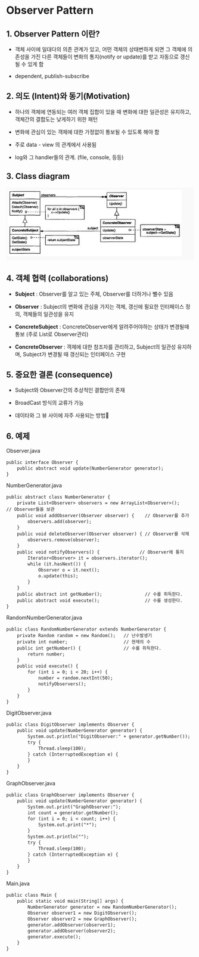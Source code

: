 # Observer Pattern

## 1. Observer Pattern 이란?

- 객체 사이에 일대다의 의존 관계가 있고, 어떤 객체의 상태변하게 되면 그 객체에 의존성을 가진 다른 객체들이 변화의 통지(notify or update)를 받고 자동으로 갱신될 수 있게 함

- dependent, publish-subscribe


## 2. 의도 (Intent)와 동기(Motivation)

- 하나의 객체에 연동되는 여러 객체 집합이 있을 때 변화에 대한 일관성은 유지하고, 객체간의 결합도는 낮게하기 위한 패턴

- 변화에 관심이 있는 객체에 대한 가정없이 통보될 수 있도록 해야 함

- 주로 data - view 의 관계에서 사용됨

- log와 그 handler들의 관계. (file, console, 등등)

## 3. Class diagram

![observer](./img/observer.png)


## 4. 객체 협력 (collaborations)

- **Subject** : Observer를 알고 있는 주체, Observer를 더하거나 뺄수 있음

- **Observer** : Subject의 변화에 관심을 가지는 객체, 갱신에 필요한 인터페이스 정의, 객체들의 일관성을 유지

- **ConcreteSubject** : ConcreteObserver에게 알려주어야하는 상태가 변경될때 통보 (주로 List로 Observer관리)

- **ConcreteObserver** : 객체에 대한 참조자를 관리하고, Subject의 일관성 유지하며, Subject가 변경될 때 갱신되는 인터페이스 구현


## 5. 중요한 결론 (consequence)

- Subject와 Observer간의 추상적인 결합만의 존재

- BroadCast 방식의 교류가 가능

- 데이타와 그 뷰 사이에 자주 사용되는 방법

## 6. 예제 

Observer.java
```
public interface Observer {
    public abstract void update(NumberGenerator generator);
}
```

NumberGenerator.java
```
public abstract class NumberGenerator {
    private List<Observer> observers = new ArrayList<Observer>();        // Observer들을 보관
    public void addObserver(Observer observer) {    // Observer를 추가
        observers.add(observer);
    }
    public void deleteObserver(Observer observer) { // Observer를 삭제
        observers.remove(observer);
    }
    public void notifyObservers() {               // Observer에 통지
        Iterator<Observer> it = observers.iterator();
        while (it.hasNext()) {
            Observer o = it.next();
            o.update(this);
        }
    }
    public abstract int getNumber();                // 수를 취득한다.
    public abstract void execute();                 // 수를 생성한다.
}
```

RandomNumberGenerator.java
```
public class RandomNumberGenerator extends NumberGenerator {
    private Random random = new Random();   // 난수발생기
    private int number;                     // 현재의 수
    public int getNumber() {                // 수를 취득한다.
        return number;
    }
    public void execute() {
        for (int i = 0; i < 20; i++) {
            number = random.nextInt(50);
            notifyObservers();
        }
    }
}
```

DigitObserver.java
```
public class DigitObserver implements Observer {
    public void update(NumberGenerator generator) {
        System.out.println("DigitObserver:" + generator.getNumber());
        try {
            Thread.sleep(100);
        } catch (InterruptedException e) {
        }
    }
}
```

GraphObserver.java
```
public class GraphObserver implements Observer {
    public void update(NumberGenerator generator) {
        System.out.print("GraphObserver:");
        int count = generator.getNumber();
        for (int i = 0; i < count; i++) {
            System.out.print("*");
        }
        System.out.println("");
        try {
            Thread.sleep(100);
        } catch (InterruptedException e) {
        }
    }
}
```

Main.java
```
public class Main {
    public static void main(String[] args) {
        NumberGenerator generator = new RandomNumberGenerator();
        Observer observer1 = new DigitObserver();
        Observer observer2 = new GraphObserver();
        generator.addObserver(observer1);
        generator.addObserver(observer2);
        generator.execute();
    }
}
```


